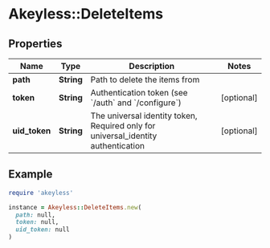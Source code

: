 # Akeyless::DeleteItems

## Properties

| Name | Type | Description | Notes |
| ---- | ---- | ----------- | ----- |
| **path** | **String** | Path to delete the items from |  |
| **token** | **String** | Authentication token (see &#x60;/auth&#x60; and &#x60;/configure&#x60;) | [optional] |
| **uid_token** | **String** | The universal identity token, Required only for universal_identity authentication | [optional] |

## Example

```ruby
require 'akeyless'

instance = Akeyless::DeleteItems.new(
  path: null,
  token: null,
  uid_token: null
)
```

